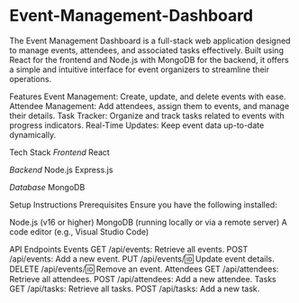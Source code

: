 # Event-Management-Dashboard
The Event Management Dashboard is a full-stack web application designed to manage events, attendees, and associated tasks effectively. Built using React for the frontend and Node.js with MongoDB for the backend, it offers a simple and intuitive interface for event organizers to streamline their operations.

Features
Event Management: Create, update, and delete events with ease.
Attendee Management: Add attendees, assign them to events, and manage their details.
Task Tracker: Organize and track tasks related to events with progress indicators.
Real-Time Updates: Keep event data up-to-date dynamically.

Tech Stack
*Frontend*
React

*Backend*
Node.js
Express.js

*Database*
MongoDB

Setup Instructions
Prerequisites
Ensure you have the following installed:

Node.js (v16 or higher)
MongoDB (running locally or via a remote server)
A code editor (e.g., Visual Studio Code)



API Endpoints
Events
GET /api/events: Retrieve all events.
POST /api/events: Add a new event.
PUT /api/events/:id: Update event details.
DELETE /api/events/:id: Remove an event.
Attendees
GET /api/attendees: Retrieve all attendees.
POST /api/attendees: Add a new attendee.
Tasks
GET /api/tasks: Retrieve all tasks.
POST /api/tasks: Add a new task.
